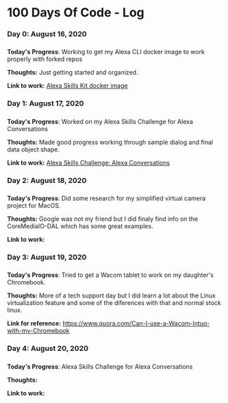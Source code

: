 # 100 Days Of Code - Log

### Day 0: August 16, 2020
##### 

**Today's Progress**: Working to get my Alexa CLI docker image to work properly with forked repos

**Thoughts:** Just getting started and organized.

**Link to work:** [Alexa Skills Kit docker image](https://github.com/crackmac/alexa-skills-kit)

### Day 1: August 17, 2020
##### 

**Today's Progress**: Worked on my Alexa Skills Challenge for Alexa Conversations 

**Thoughts:** Made good progress working through sample dialog and final data object shape.

**Link to work:** [Alexa Skills Challenge: Alexa Conversations](https://alexaconversations.devpost.com/)

### Day 2: August 18, 2020
##### 

**Today's Progress**: Did some research for my simplified virtual camera project for MacOS.

**Thoughts:** Google was not my friend but I did finaly find info on the CoreMediaIO-DAL which has some great examples.

**Link to work:** 

### Day 3: August 19, 2020
##### 

**Today's Progress**: Tried to get a Wacom tablet to work on my daughter's Chromebook. 

**Thoughts:** More of a tech support day but I did learn a lot about the Linux virtualization feature and some of the diferences with that and normal stock linux.

**Link for reference:** 
https://www.quora.com/Can-I-use-a-Wacom-Intuo-with-my-Chromebook

### Day 4: August 20, 2020
##### 

**Today's Progress**: Alexa Skills Challenge for Alexa Conversations

**Thoughts:** 

**Link to work:** 